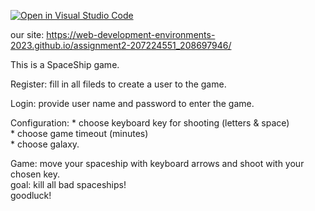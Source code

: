 [![Open in Visual Studio Code](https://classroom.github.com/assets/open-in-vscode-718a45dd9cf7e7f842a935f5ebbe5719a5e09af4491e668f4dbf3b35d5cca122.svg)](https://classroom.github.com/online_ide?assignment_repo_id=10790616&assignment_repo_type=AssignmentRepo)


our site: https://web-development-environments-2023.github.io/assignment2-207224551_208697946/

This is a SpaceShip game. 

Register: fill in all fileds to create a user to the game.

Login: provide user name and password to enter the game.

Configuration:    * choose keyboard key for shooting (letters & space)  
                  * choose game timeout (minutes)  
                  * choose galaxy.   
                
Game: move your spaceship with keyboard arrows and shoot with your chosen key.   
      goal: kill all bad spaceships!  
      goodluck!  
